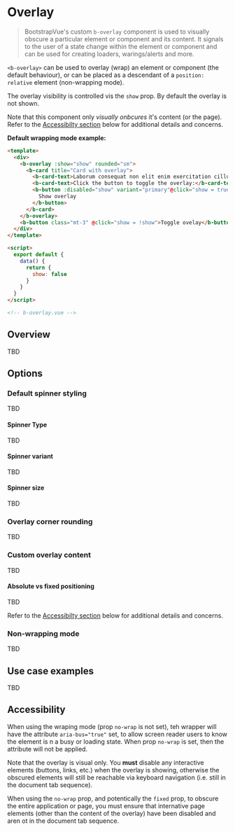 # Overlay

> BootstrapVue's custom `b-overlay` component is used to visually obscure a particular element or
> component and its content. It signals to the user of a state change within the element or
> component and can be used for creating loaders, warings/alerts and more.

`<b-overlay>` can be used to overlay (wrap) an element or component (the default behaviour),
or can be placed as a descendant of a `position: relative` element (non-wrapping mode).

The overlay visibility is controlled vis the `show` prop. By default the overlay is not shown.

Note that this component only _visually onbcures_ it's content (or the page). Refer to the
[Accessibilty section](#accessibility) below for additional details and concerns.

**Default wrapping mode example:**

```html
<template>
  <div>
    <b-overlay :show="show" rounded="sm">
      <b-card title="Card with overlay">
        <b-card-text>Laborum consequat non elit enim exercitation cillum.</b-card-text>
        <b-card-text>Click the button to toggle the overlay:</b-card-text>
        <b-button :disabled="show" variant="primary"@click="show = true">
          Show overlay
        </b-button>
      </b-card>
    </b-overlay>
    <b-button class="mt-3" @click="show = !show">Toggle ovelay</b-button>
  </div>
</template>

<script>
  export default {
    data() {
      return {
        show: false
      }
    }
  }
</script>

<!-- b-overlay.vue -->
```

## Overview

TBD

## Options

### Default spinner styling

TBD

#### Spinner Type

TBD

#### Spinner variant

TBD

#### Spinner size

TBD

### Overlay corner rounding

TBD

### Custom overlay content

TBD

#### Absolute vs fixed positioning

TBD

Refer to the [Accessibilty section](#accessibility) below for additional details and concerns.

### Non-wrapping mode

TBD

## Use case examples

TBD

## Accessibility

When using the wraping mode (prop `no-wrap` is not set), teh wrapper will have the attribute
`aria-bus="true"` set, to allow screen reader users to know the element is n a busy or loading
state. When prop `no-wrap` is set, then the attribute will not be applied.

Note that the overlay is visual only. You **must** disable any interactive elements (buttons, links,
etc.) when the overlay is showing, otherwise the obscured elements will still be reachable via
keyboard navigation (i.e. still in the document tab sequence).

When using the `no-wrap` prop, and potentically the `fixed` prop, to obscure the entire application or
page, you must ensure that internative page elements (other than the content of the overlay) have been
disabled and aren ot in the document tab sequence.
